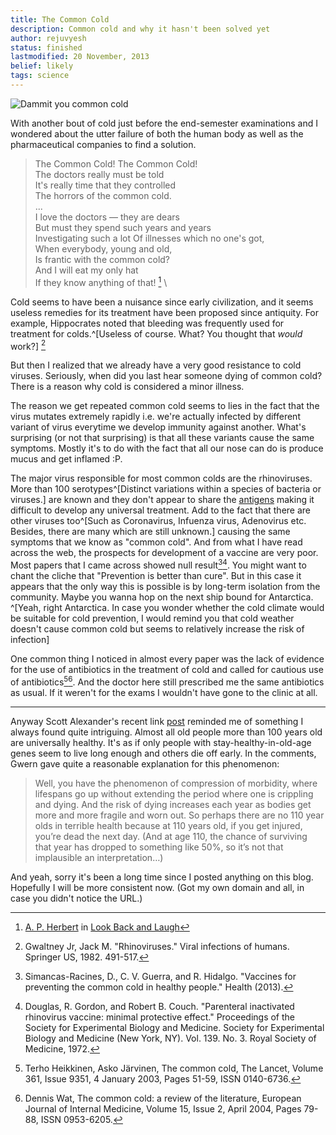 ```yaml
---
title: The Common Cold
description: Common cold and why it hasn't been solved yet
author: rejuvyesh
status: finished
lastmodified: 20 November, 2013
belief: likely
tags: science
---
```


![Dammit you common cold](/images/common-cold.jpg)

With another bout of cold just before the end-semester examinations and I wondered about the utter failure of both the human body as well as the pharmaceutical companies to find a solution.

> The Common Cold! The Common Cold! \
> The doctors really must be told \
> It's really time that they controlled \
> The horrors of the common cold. \
> ... \
> I love the doctors — they are dears \
> But must they spend such years and years \
> Investigating such a lot Of illnesses which no one's got, \
> When everybody, young and old, \
> Is frantic with the common cold? \
> And I will eat my only hat \
> If they know anything of that! [^poem] \

[^poem]: [A. P. Herbert](https://en.wikipedia.org/wiki/A._P._Herbert) in [Look Back and Laugh](https://www.goodreads.com/book/show/15116662-look-back-and-laugh)

Cold seems to have been a nuisance since early civilization, and it seems useless remedies for its treatment have been proposed since antiquity. For example, Hippocrates noted that bleeding was frequently used for treatment for colds.^[Useless of course. What? You thought that *would* work?] [^1982-rhinoviruses] 

[^1982-rhinoviruses]: Gwaltney Jr, Jack M. "Rhinoviruses." Viral infections of humans. Springer US, 1982. 491-517.

But then I realized that we already have a very good resistance to cold viruses. Seriously, when did you last hear someone dying of common cold? There is a reason why cold is considered a minor illness.

The reason we get repeated common cold seems to lies in the fact that the virus mutates extremely rapidly i.e. we're actually infected by different variant of virus everytime we develop immunity against another.
What's surprising (or not that surprising) is that all these variants cause the same symptoms. Mostly it's to do with the fact that all our nose can do is produce mucus and get inflamed :P.

The major virus responsible for most common colds are the rhinoviruses. More than 100 serotypes^[Distinct variations within a species of bacteria or viruses.] are known and they don't appear to share the [antigens](https://en.wikipedia.org/wiki/Antigen) making it difficult to develop any universal treatment. Add to the fact that there are other viruses too^[Such as Coronavirus, Infuenza virus, Adenovirus etc. Besides, there are many which are still unknown.] causing the same symptoms that we know as "common cold". And from what I have read across the web, the prospects for development of a vaccine are very poor. Most papers that I came across showed null result[^2013-vaccine][^1972-rhino]. You might want to chant the cliche that "Prevention is better than cure". But in this case it appears that the only way this is possible is by long-term isolation from the community. Maybe you wanna hop on the next ship bound for Antarctica. ^[Yeah, right Antarctica. In case you wonder whether the cold climate would be suitable for cold prevention, I would remind you that cold weather doesn't cause common cold but seems to relatively increase the risk of infection]

One common thing I noticed in almost every paper was the lack of evidence for the use of antibiotics in the treatment of cold and called for cautious use of antibiotics[^2003-heikkinen][^2004-wat]. And the doctor here still prescribed me the same antibiotics as usual. If it weren't for the exams I wouldn't have gone to the clinic at all.

---

Anyway Scott Alexander's recent link [post](http://slatestarcodex.com/2013/11/17/more-links-for-november/) reminded me of something I always found quite intriguing. Almost all old people more than 100 years old are universally healthy. It's as if only people with stay-healthy-in-old-age genes seem to live long enough and others die off early. In the comments, Gwern gave quite a reasonable explanation for this phenomenon:

> Well, you have the phenomenon of compression of morbidity, where lifespans go up without extending the period where one is crippling and dying. And the risk of dying increases each year as bodies get more and more fragile and worn out. So perhaps there are no 110 year olds in terrible health because at 110 years old, if you get injured, you’re dead the next day. (And at age 110, the chance of surviving that year has dropped to something like 50%, so it’s not that implausible an interpretation…)

And yeah, sorry it's been a long time since I posted anything on this blog. Hopefully I will be more consistent now. (Got my own domain and all, in case you didn't notice the URL.)

[^1972-rhino]: Douglas, R. Gordon, and Robert B. Couch. "Parenteral inactivated rhinovirus vaccine: minimal protective effect." Proceedings of the Society for Experimental Biology and Medicine. Society for Experimental Biology and Medicine (New York, NY). Vol. 139. No. 3. Royal Society of Medicine, 1972.
[^2013-vaccine]: Simancas-Racines, D., C. V. Guerra, and R. Hidalgo. "Vaccines for preventing the common cold in healthy people." Health (2013).
[^2003-heikkinen]: Terho Heikkinen, Asko Järvinen, The common cold, The Lancet, Volume 361, Issue 9351, 4 January 2003, Pages 51-59, ISSN 0140-6736.
[^2004-wat]: Dennis Wat, The common cold: a review of the literature, European Journal of Internal Medicine, Volume 15, Issue 2, April 2004, Pages 79-88, ISSN 0953-6205.

